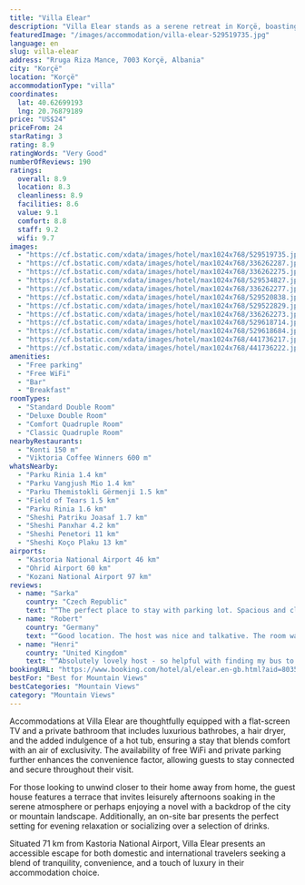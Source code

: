 ```yaml
---
title: "Villa Elear"
description: "Villa Elear stands as a serene retreat in Korçë, boasting breathtaking mountain vistas and the convenience of modern amenities, all within a stone's throw of the enchanting Ohrid Lake Springs, just 43 km away."
featuredImage: "/images/accommodation/villa-elear-529519735.jpg"
language: en
slug: villa-elear
address: "Rruga Riza Mance, 7003 Korçë, Albania"
city: "Korçë"
location: "Korçë"
accommodationType: "villa"
coordinates:
  lat: 40.62699193
  lng: 20.76879189
price: "US$24"
priceFrom: 24
starRating: 3
rating: 8.9
ratingWords: "Very Good"
numberOfReviews: 190
ratings:
  overall: 8.9
  location: 8.3
  cleanliness: 8.9
  facilities: 8.6
  value: 9.1
  comfort: 8.8
  staff: 9.2
  wifi: 9.7
images:
  - "https://cf.bstatic.com/xdata/images/hotel/max1024x768/529519735.jpg?k=bccc6bb44f6c45da8cfc27a9b9e5d6bdc433c6a0e9ace3ab4847e74b2e72b463&o=&hp=1"
  - "https://cf.bstatic.com/xdata/images/hotel/max1024x768/336262287.jpg?k=43fba2feb00162094ec4bfce96a73f41fd3302c80f1ab4b57a87a8bc08f2adbb&o=&hp=1"
  - "https://cf.bstatic.com/xdata/images/hotel/max1024x768/336262275.jpg?k=920c9c18150191027e1658718f906ad5f06c002ab8470b2fa25cbbc7b9c15f02&o=&hp=1"
  - "https://cf.bstatic.com/xdata/images/hotel/max1024x768/529534827.jpg?k=01dc65cd7718f37a10de9a66ddc39259b29e7a7642106c4411c3559b2c44e2a8&o=&hp=1"
  - "https://cf.bstatic.com/xdata/images/hotel/max1024x768/336262277.jpg?k=724c9b12fec7b9977bb537123fcd9fedef28e16186d2e3e5e848a012cb8512fc&o=&hp=1"
  - "https://cf.bstatic.com/xdata/images/hotel/max1024x768/529520838.jpg?k=b4fa4ac94e929e933a8794be3f5724cf64e41795575ca789deab4c4d109be162&o=&hp=1"
  - "https://cf.bstatic.com/xdata/images/hotel/max1024x768/529522829.jpg?k=bbf49aea79cefcaf8b74a5efbf9b646282bb264050d321d39b1bd66aaeacc0d7&o=&hp=1"
  - "https://cf.bstatic.com/xdata/images/hotel/max1024x768/336262273.jpg?k=fb98bac365480519b8f7c25562a63e811ddc83e10a51c42162a8cb9083c1b054&o=&hp=1"
  - "https://cf.bstatic.com/xdata/images/hotel/max1024x768/529618714.jpg?k=55e1dec8b7f2317aba434f4c6dd49379f452a08f1e8a3ee4a17ff18d18236995&o=&hp=1"
  - "https://cf.bstatic.com/xdata/images/hotel/max1024x768/529618684.jpg?k=1a0bca29d9c988d6ee94b3ef212eb4abe0e310049d01f4c5a4eb954275cb91c6&o=&hp=1"
  - "https://cf.bstatic.com/xdata/images/hotel/max1024x768/441736217.jpg?k=30a1dd0e12525480762279d9e231a4c78b71801b62033697683bbb9214854df9&o=&hp=1"
  - "https://cf.bstatic.com/xdata/images/hotel/max1024x768/441736222.jpg?k=6bbe77f9e3e129f4424d85eebd9cedec202cf6f133230160a984ecece480bfec&o=&hp=1"
amenities:
  - "Free parking"
  - "Free WiFi"
  - "Bar"
  - "Breakfast"
roomTypes:
  - "Standard Double Room"
  - "Deluxe Double Room"
  - "Comfort Quadruple Room"
  - "Classic Quadruple Room"
nearbyRestaurants:
  - "Konti 150 m"
  - "Viktoria Coffee Winners 600 m"
whatsNearby:
  - "Parku Rinia 1.4 km"
  - "Parku Vangjush Mio 1.4 km"
  - "Parku Themistokli Gërmenji 1.5 km"
  - "Field of Tears 1.5 km"
  - "Parku Rinia 1.6 km"
  - "Sheshi Patriku Joasaf 1.7 km"
  - "Sheshi Panxhar 4.2 km"
  - "Sheshi Penetori 11 km"
  - "Sheshi Koço Plaku 13 km"
airports:
  - "Kastoria National Airport 46 km"
  - "Ohrid Airport 60 km"
  - "Kozani National Airport 97 km"
reviews:
  - name: "Sarka"
    country: "Czech Republic"
    text: "“The perfect place to stay with parking lot. Spacious and clean modern room. Comfortable beds. Very nice and helpful owner. I highly recommend this place.”"
  - name: "Robert"
    country: "Germany"
    text: "“Good location. The host was nice and talkative. The room was clean. The price-performance ratio is very fair.”"
  - name: "Henri"
    country: "United Kingdom"
    text: "“Absolutely lovely host - so helpful with finding my bus to Greece the next day, giving a tour of town then - early in the morning - taking me to buy tickets and get my bus. Room as expected, clean and functional”"
bookingURL: "https://www.booking.com/hotel/al/elear.en-gb.html?aid=8035640"
bestFor: "Best for Mountain Views"
bestCategories: "Mountain Views"
category: "Mountain Views"
---
```


Accommodations at Villa Elear are thoughtfully equipped with a flat-screen TV and a private bathroom that includes luxurious bathrobes, a hair dryer, and the added indulgence of a hot tub, ensuring a stay that blends comfort with an air of exclusivity. The availability of free WiFi and private parking further enhances the convenience factor, allowing guests to stay connected and secure throughout their visit.

For those looking to unwind closer to their home away from home, the guest house features a terrace that invites leisurely afternoons soaking in the serene atmosphere or perhaps enjoying a novel with a backdrop of the city or mountain landscape. Additionally, an on-site bar presents the perfect setting for evening relaxation or socializing over a selection of drinks.

Situated 71 km from Kastoria National Airport, Villa Elear presents an accessible escape for both domestic and international travelers seeking a blend of tranquility, convenience, and a touch of luxury in their accommodation choice.